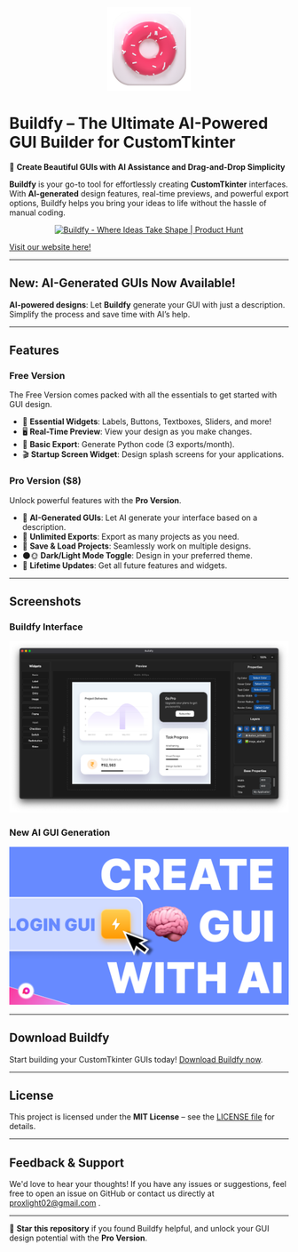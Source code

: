 <p align="center">
  <img src="assets/Logo.png" alt="Buildfy Logo" width="150" />
</p>

# Buildfy – The Ultimate AI-Powered GUI Builder for CustomTkinter

🚀 **Create Beautiful GUIs with AI Assistance and Drag-and-Drop Simplicity**

**Buildfy** is your go-to tool for effortlessly creating **CustomTkinter** interfaces. With **AI-generated** design features, real-time previews, and powerful export options, Buildfy helps you bring your ideas to life without the hassle of manual coding.



<p align="center">
  <a href="https://www.producthunt.com/products/buildfy/reviews?utm_source=badge-product_review&utm_medium=badge&utm_souce=badge-buildfy" target="_blank">
    <img src="https://api.producthunt.com/widgets/embed-image/v1/product_review.svg?product_id=850965&theme=light" alt="Buildfy - Where Ideas Take Shape | Product Hunt" style="width: 250px; height: 54px;" width="250" height="54" />
  </a>
</p>

[Visit our website here!](https://buildfygui.netlify.app/)

---

## New: AI-Generated GUIs Now Available!

**AI-powered designs**: Let **Buildfy** generate your GUI with just a description. Simplify the process and save time with AI’s help.

---

## Features

### Free Version
The Free Version comes packed with all the essentials to get started with GUI design.

- 🎨 **Essential Widgets**: Labels, Buttons, Textboxes, Sliders, and more!
- 🖥️ **Real-Time Preview**: View your design as you make changes.
- 🐍 **Basic Export**: Generate Python code (3 exports/month).
- 🎬 **Startup Screen Widget**: Design splash screens for your applications.

### Pro Version ($8)
Unlock powerful features with the **Pro Version**.

- 🤖 **AI-Generated GUIs**: Let AI generate your interface based on a description.
- 🔄 **Unlimited Exports**: Export as many projects as you need.
- 💾 **Save & Load Projects**: Seamlessly work on multiple designs.
- 🌑🌞 **Dark/Light Mode Toggle**: Design in your preferred theme.
- 🔄 **Lifetime Updates**: Get all future features and widgets.

---

## Screenshots

### Buildfy Interface
![Buildfy UI](Demo.png)

### New AI GUI Generation
![AI GUI Generation](assets/1.png)


---

## Download Buildfy

Start building your CustomTkinter GUIs today! [Download Buildfy now](https://buildfygui.netlify.app/).

---

## License

This project is licensed under the **MIT License** – see the [LICENSE file](#) for details.

---

## Feedback & Support

We'd love to hear your thoughts! If you have any issues or suggestions, feel free to open an issue on GitHub or contact us directly at proxlight02@gmail.com .

---

🌟 **Star this repository** if you found Buildfy helpful, and unlock your GUI design potential with the **Pro Version**.

